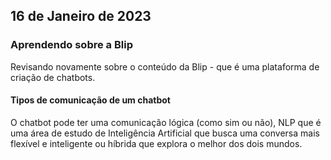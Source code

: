 ## 16 de Janeiro de 2023

### Aprendendo sobre a Blip
Revisando novamente sobre o conteúdo da Blip - que é uma plataforma de criação de chatbots.

#### Tipos de comunicação de um chatbot
O chatbot pode ter uma comunicação lógica (como sim ou não), NLP que é uma área de estudo de Inteligência Artificial que busca uma conversa mais flexível e inteligente ou híbrida que explora o melhor dos dois mundos.
